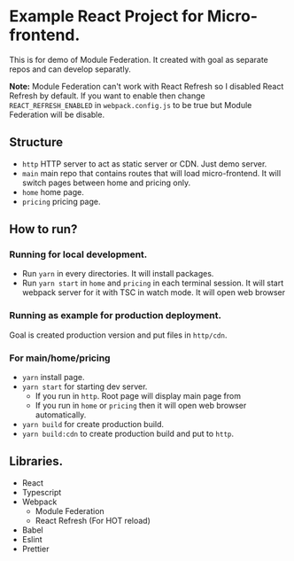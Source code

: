 # Example React Project for Micro-frontend.
This is for demo of Module Federation. It created with goal as separate repos and can develop separatly.

**Note:** Module Federation can't work with React Refresh so I disabled React Refresh by default. If you want to enable then change `REACT_REFRESH_ENABLED` in `webpack.config.js` to be true but Module Federation will be disable.

## Structure
- `http` HTTP server to act as static server or CDN. Just demo server.
- `main` main repo that contains routes that will load micro-frontend. It will switch pages between home and pricing only.
- `home` home page.
- `pricing` pricing page.

## How to run?
### Running for local development.
- Run `yarn` in every directories. It will install packages.
- Run `yarn start` in `home` and `pricing` in each terminal session. It will start webpack server for it with TSC in watch mode. It will open web browser


### Running as example for production deployment.
Goal is created production version and put files in `http/cdn`.


### For main/home/pricing
- `yarn` install page.
- `yarn start` for starting dev server.
  - If you run in `http`. Root page will display main page from
  - If you run in `home` or `pricing` then it will open web browser automatically.
- `yarn build` for create production build.
- `yarn build:cdn` to create production build and put to `http`.


## Libraries.
- React
- Typescript
- Webpack
  - Module Federation
  - React Refresh (For HOT reload)
- Babel
- Eslint
- Prettier
